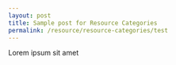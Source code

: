 ```yaml
---
layout: post
title: Sample post for Resource Categories
permalink: /resource/resource-categories/test
---
```

Lorem ipsum sit amet